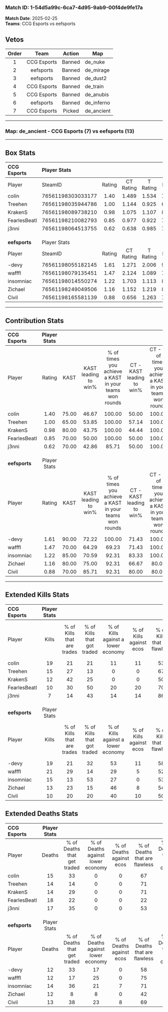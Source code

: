 ### Match ID: 1-54d5a99c-6ca7-4d95-9ab9-00f4de9fe17a  
**Match Date**: 2025-02-25  
**Teams**: CCG Esports vs eefsports  

## Vetos  

| Order | Team | Action | Map |
| :---: | :--: | :----: | --- |
| 1 | CCG Esports | Banned | de_nuke |
| 2 | eefsports | Banned | de_mirage |
| 3 | eefsports | Banned | de_dust2 |
| 4 | CCG Esports | Banned | de_train |
| 5 | CCG Esports | Banned | de_anubis |
| 6 | eefsports | Banned | de_inferno |
| 7 | CCG Esports | Picked | de_ancient |

---  

### **Map**: de_ancient - CCG Esports (7) vs eefsports (13)  
---  

## Box Stats  

| **CCG Esports** | Player Stats      |        |           |          |       |       |       |         |        |      |     |
| :- | :- | :-: | :-: | :-: | :-: | :-: | :-: | :-: | :-: | :-: | :-: |
| Player          | SteamID           | Rating | CT Rating | T Rating | KAST  |  ADR  | Kills | Assists | Deaths | K/D  | HS% |
| coIin           | 76561198303033177 |  1.40  |   1.489   |  1.534   | 75.00 | 105.2 |  19   |    6    |   15   | 1.27 | 42  |
| Treehen         | 76561198035944786 |  1.00  |   1.144   |  0.925   | 65.00 | 60.1  |  15   |    0    |   14   | 1.07 |  6  |
| KrakenS         | 76561198089738210 |  0.98  |   1.075   |  1.107   | 80.00 | 52.8  |  12   |    4    |   14   | 0.86 | 50  |
| FearlesBeatl    | 76561198210082793 |  0.85  |   0.977   |  0.922   | 70.00 | 87.0  |  10   |    9    |   18   | 0.56 | 20  |
| j3nni           | 76561198064513755 |  0.62  |   0.638   |  0.985   | 70.00 | 51.5  |   7   |    6    |   17   | 0.41 | 71  |
|                 |                   |        |           |          |       |       |       |         |        |      |     |
|                 |                   |        |           |          |       |       |       |         |        |      |     |
|                 |                   |        |           |          |       |       |       |         |        |      |     |
| **eefsports**   | Player Stats      |        |           |          |       |       |       |         |        |      |     |
| Player          | SteamID           | Rating | CT Rating | T Rating | KAST  |  ADR  | Kills | Assists | Deaths | K/D  | HS% |
| -devy           | 76561198055182145 |  1.61  |   1.271   |  2.006   | 90.00 | 108.1 |  19   |    8    |   12   | 1.58 | 26  |
| wafffl          | 76561198079135451 |  1.47  |   2.124   |  1.089   | 70.00 | 95.2  |  21   |    1    |   12   | 1.75 | 61  |
| insomniac       | 76561198014550274 |  1.22  |   1.703   |  1.113   | 85.00 | 74.6  |  15   |    4    |   14   | 1.07 | 40  |
| Zichael         | 76561198249049506 |  1.16  |   1.152   |  1.219   | 80.00 | 78.2  |  13   |    5    |   12   | 1.08 | 69  |
| Civil           | 76561198165581139 |  0.88  |   0.656   |  1.263   | 70.00 | 59.6  |  10   |    7    |   13   | 0.77 | 30  |
---  

## Contribution Stats  

| **CCG Esports** | Player Stats |       |                      |                                                        |                           |                                                             |                          |                                                            |
| :- | :-: | :-: | :-: | :-: | :-: | :-: | :-: | :-: |
| Player          |    Rating    | KAST  | KAST leading to win% | % of times you achieve a KAST in your teams won rounds | CT - KAST leading to win% | CT - % of times you achieve a KAST in your teams won rounds | T - KAST leading to win% | T - % of times you achieve a KAST in your teams won rounds |
| coIin           |     1.40     | 75.00 |        46.67         |                         100.00                         |           50.00           |                           100.00                            |          42.86           |                           100.00                           |
| Treehen         |     1.00     | 65.00 |        53.85         |                         100.00                         |           57.14           |                           100.00                            |          50.00           |                           100.00                           |
| KrakenS         |     0.98     | 80.00 |        43.75         |                         100.00                         |           44.44           |                           100.00                            |          42.86           |                           100.00                           |
| FearlesBeatl    |     0.85     | 70.00 |        50.00         |                         100.00                         |           50.00           |                           100.00                            |          50.00           |                           100.00                           |
| j3nni           |     0.62     | 70.00 |        42.86         |                         85.71                          |           50.00           |                           100.00                            |          33.33           |                           66.67                            |
|                 |              |       |                      |                                                        |                           |                                                             |                          |                                                            |
|                 |              |       |                      |                                                        |                           |                                                             |                          |                                                            |
|                 |              |       |                      |                                                        |                           |                                                             |                          |                                                            |
| **eefsports**   | Player Stats |       |                      |                                                        |                           |                                                             |                          |                                                            |
| Player          |    Rating    | KAST  | KAST leading to win% | % of times you achieve a KAST in your teams won rounds | CT - KAST leading to win% | CT - % of times you achieve a KAST in your teams won rounds | T - KAST leading to win% | T - % of times you achieve a KAST in your teams won rounds |
| -devy           |     1.61     | 90.00 |        72.22         |                         100.00                         |           71.43           |                           100.00                            |          72.73           |                           100.00                           |
| wafffl          |     1.47     | 70.00 |        64.29         |                         69.23                          |           71.43           |                           100.00                            |          57.14           |                           50.00                            |
| insomniac       |     1.22     | 85.00 |        70.59         |                         92.31                          |           83.33           |                           100.00                            |          63.64           |                           87.50                            |
| Zichael         |     1.16     | 80.00 |        75.00         |                         92.31                          |           66.67           |                            80.00                            |          80.00           |                           100.00                           |
| Civil           |     0.88     | 70.00 |        85.71         |                         92.31                          |           80.00           |                            80.00                            |          88.89           |                           100.00                           |
---  

## Extended Kills Stats  

| **CCG Esports** | Player Stats |                            |                            |                                    |                         |                              |                                 |                                       |                    |           |
| :- | :-: | :-: | :-: | :-: | :-: | :-: | :-: | :-: | :-: | :-: |
| Player          |    Kills     | % of Kills that are trades | % of Kills that got traded | % of Kills against a lower economy | % of Kills against ecos | % of Kills that are flawless | % of Kills that are close duels | % of Kills that are assisted by flash | Pistol Round Kills | AWP Kills |
| coIin           |      19      |             21             |             21             |                 11                 |           11            |              53              |                0                |                   0                   |         0          |     3     |
| Treehen         |      15      |             27             |             13             |                 0                  |            0            |              67              |                0                |                   0                   |         12         |     1     |
| KrakenS         |      12      |             42             |             25             |                 0                  |            0            |              50              |                8                |                   8                   |         0          |     3     |
| FearlesBeatl    |      10      |             30             |             50             |                 20                 |           20            |              70              |               10                |                  10                   |         0          |     0     |
| j3nni           |      7       |             14             |             43             |                 14                 |           14            |              86              |                0                |                   0                   |         0          |     1     |
|                 |              |                            |                            |                                    |                         |                              |                                 |                                       |                    |           |
|                 |              |                            |                            |                                    |                         |                              |                                 |                                       |                    |           |
|                 |              |                            |                            |                                    |                         |                              |                                 |                                       |                    |           |
| **eefsports**   | Player Stats |                            |                            |                                    |                         |                              |                                 |                                       |                    |           |
| Player          |    Kills     | % of Kills that are trades | % of Kills that got traded | % of Kills against a lower economy | % of Kills against ecos | % of Kills that are flawless | % of Kills that are close duels | % of Kills that are assisted by flash | Pistol Round Kills | AWP Kills |
| -devy           |      19      |             21             |             32             |                 53                 |           11            |              58              |                5                |                  11                   |         6          |     2     |
| wafffl          |      21      |             29             |             14             |                 29                 |            5            |              52              |               10                |                   0                   |         5          |     5     |
| insomniac       |      15      |             13             |             53             |                 27                 |            0            |              53              |               33                |                  13                   |         0          |     0     |
| Zichael         |      13      |             23             |             15             |                 46                 |            8            |              54              |                8                |                   0                   |         0          |     1     |
| Civil           |      10      |             20             |             20             |                 40                 |           10            |              50              |               10                |                   0                   |         0          |     2     |
## Extended Deaths Stats  

| **CCG Esports** | Player Stats |                             |                                   |                          |                               |                            |                           |               |
| :- | :-: | :-: | :-: | :-: | :-: | :-: | :-: | :-: |
| Player          |    Deaths    | % of Deaths that get traded | % of Deaths against lower economy | % of Deaths against ecos | % of Deaths that are flawless | % of Deaths that are close | % of Deaths while blinded | Deaths to AWP |
| coIin           |      15      |             33              |                 0                 |            0             |              67               |             20             |            20             |       3       |
| Treehen         |      14      |             14              |                 0                 |            0             |              71               |             0              |             0             |       1       |
| KrakenS         |      14      |             29              |                 0                 |            0             |              71               |             0              |             0             |       1       |
| FearlesBeatl    |      18      |             22              |                 0                 |            0             |              22               |             22             |             0             |       3       |
| j3nni           |      17      |             35              |                 0                 |            0             |              53               |             18             |             6             |       3       |
|                 |              |                             |                                   |                          |                               |                            |                           |               |
|                 |              |                             |                                   |                          |                               |                            |                           |               |
|                 |              |                             |                                   |                          |                               |                            |                           |               |
| **eefsports**   | Player Stats |                             |                                   |                          |                               |                            |                           |               |
| Player          |    Deaths    | % of Deaths that get traded | % of Deaths against lower economy | % of Deaths against ecos | % of Deaths that are flawless | % of Deaths that are close | % of Deaths while blinded | Deaths to AWP |
| -devy           |      12      |             33              |                17                 |            0             |              58               |             0              |             0             |       4       |
| wafffl          |      12      |             17              |                25                 |            0             |              75               |             0              |             8             |       2       |
| insomniac       |      14      |             36              |                21                 |            7             |              71               |             0              |             7             |       2       |
| Zichael         |      12      |              8              |                 8                 |            0             |              42               |             8              |             0             |       2       |
| Civil           |      13      |             38              |                23                 |            8             |              69               |             8              |             0             |       2       |
